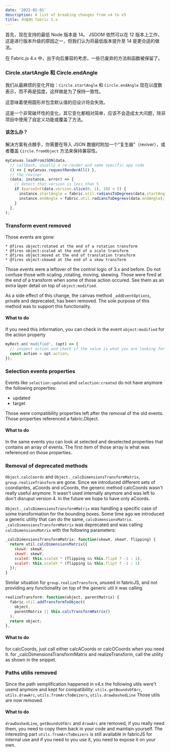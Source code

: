 ```yaml
---
date: '2022-02-01'
description: A list of breaking changes from v4 to v5
title: 升级到 fabric 5.x
---
```


首先，现在支持的最低 Node 版本是 14。
JSDOM 依然可以在 12 版本上工作，这是进行版本升级的原因之一，但我们认为将最低版本提升至 14 是更合适的做法。

在 Fabric.js 4.x 中，出于向后兼容的考虑，一些已废弃的方法和函数被保留了。

### Circle.startAngle 和 Circle.endAngle

我们从最麻烦的变化开始：`Circle.startAngle` 和 `Circle.endAngle` 现在以度数表示，而不再是弧度，这样做是为了保持一致性。

这意味着使用圆形并包含默认值的旧设计将会失效。

这是一个非常破坏性的变化，其它变化都相对简单，应该不会造成太大问题，除非项目中使用了自定义功能或覆盖了方法。

#### 该怎么办？

解决方案有点棘手，你需要在导入 JSON 数据时附加一个“复生器”（reviver），或者覆盖 `Circle.fromObject` 方法来保持兼容性。


```js
myCanvas.loadFromJSON(data,
  // callback, usually a re-render and some specific app code
  () => { myCanvas.requestRenderAll() },
  // the reviver
  (data, instance, error) => {
    // detect that version is less than 5
    if (parseInt(data.version.slice(0, 1), 10) < 5) {
      instance.startAngle = fabric.util.radiansToDegrees(data.startAngle);
      instance.endAngle = fabric.util.radiansToDegrees(data.endAngle);
    }
  },
);
```


### Transform event removed
Those events are gone:
```
* @fires object:rotated at the end of a rotation transform
* @fires object:scaled at the end of a scale transform
* @fires object:moved at the end of translation transform
* @fires object:skewed at the end of a skew transform
```
Those events were a leftover of the control logic of 3.x and before.
Do not confuse those with scaling ,rotating, moving, skewing. Those were fired at the end of a transform when some of those action occured.
See them as an extra layer detail on top of `object:modified`.

As a side effect of this change, the canvas method `_addEventOptions`, private and deprecated, has been removed.
The sole purpose of this method was to support this functionality.

#### What to do
If you need this information, you can check in the event `object:modified` for the action property
```js
myRect.on('modified', (opt) => {
  // inspect action and check if the value is what you are looking for
  const action = opt.action;
});
```

### Selection events properties

Events like `selection:updated` and `selection:created` do not have anymore the following properties:
- updated
- target

Those were compatibility properties left after the removal of the old events.
Those properties referenced a fabric.Object.

#### What to do

In the same events you can look at selected and deselected properties that contains an array of events.
The first item of those array is what was referenced on those properties.

### Removal of deprecated methods

`Object.calcCoords` and `Object._calcDimensionsTransformMatrix`, `group.realizeTransform` are gone.
Since we introduced different sets of coordiantes, aCoords and oCoords, the generic method calcCoords wasn't really useful anymore. It wasn't used internally anymore and was left to don't disruput version 4.
In the future we hope to have only aCoords.

`Object._calcDimensionsTransformMatrix` was handling a specific case of some transformation for the bounding boxes.
Some time ago we introduced a generic utility that can do the same, `calcDimensionsMatrix`.
`_calcDimensionsTransformMatrix` was deprecated and was calling `calcDimensionsMatrix` with the following parameters:

```js
_calcDimensionsTransformMatrix: function(skewX, skewY, flipping) {
  return util.calcDimensionsMatrix({
    skewX: skewX,
    skewY: skewY,
    scaleX: this.scaleX * (flipping && this.flipX ? -1 : 1),
    scaleY: this.scaleY * (flipping && this.flipY ? -1 : 1)
  });
}
```

Similar situation for `group.realizeTransform`, unused in fabricJS, and not providing any functionality on top of the generic util it was calling

```js
realizeTransform: function(object, parentMatrix) {
  fabric.util.addTransformToObject(
    object,
    parentMatrix || this.calcTransformMatrix()
  );
  return object;
},
```

#### What to do

for calcCoords, just call either calcACoords or calcOCoords when you need it.
for _calcDimensionsTransformMatrix and realizeTransform, call the utility as shown in the snippet.


### Paths utilis removed

Since the path semplification happened in v4.x the following utils were't usend anymore and kept for compatibility: `utils.getBoundsOfArc`, `utils.drawArc`, `utils.fromArcToBeizers`, `utils.drawDashedLine`
Those utils are now removed.

#### What to do

`drawDashedLine`, `getBoundsOfArc` and `drawArc` are removed, if you really need them, you need to copy them back in your code and maintain yourself.
The interesting part `utils.fromArcToBeizers` is still available in fabricJS for internal use and if you need to you use it, you need to expose it on your own.